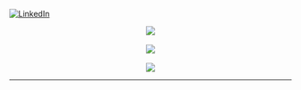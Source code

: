 [![LinkedIn](https://img.shields.io/badge/LinkedIn-%230077B5.svg?logo=linkedin&logoColor=white)](https://linkedin.com/in/lucasoliveira-ti) 
<div align="center">

![](https://github-readme-stats.vercel.app/api?username=Sakhul&theme=dark&hide_border=false&include_all_commits=true&count_private=true)<br/>
<br>
![](https://github-readme-streak-stats.herokuapp.com/?user=Sakhul&theme=dark&hide_border=false)<br/>
<br>
![](https://github-readme-stats.vercel.app/api/top-langs/?username=Sakhul&theme=dark&hide_border=false&include_all_commits=true&count_private=true&layout=compact)

---

</div
<!-- Proudly created with GPRM ( https://gprm.itsvg.in ) -->
